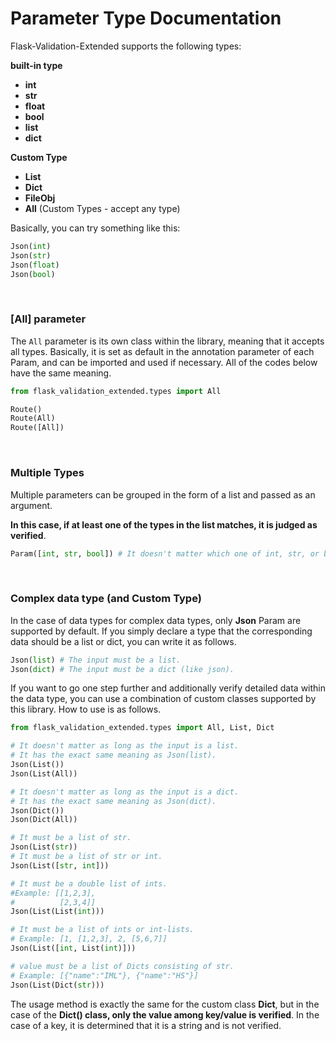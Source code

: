# Parameter Type Documentation

Flask-Validation-Extended supports the following types:

**built-in type**

- **int**
- **str**
- **float**
- **bool**
- **list** 
- **dict** 

**Custom Type**

- **List** 
- **Dict** 
- **FileObj** 
- **All** (Custom Types - accept any type)



Basically, you can try something like this:

```python
Json(int)
Json(str) 
Json(float) 
Json(bool)
```

<br>

### [All] parameter

The `All` parameter is its own class within the library, meaning that it accepts all types. Basically, it is set as default in the annotation parameter of each Param, and can be imported and used if necessary. All of the codes below have the same meaning.

```python
from flask_validation_extended.types import All

Route()
Route(All)
Route([All])
```

<br>

### Multiple Types

Multiple parameters can be grouped in the form of a list and passed as an argument.  

**In this case, if at least one of the types in the list matches, it is judged as verified**.

```python
Param([int, str, bool]) # It doesn't matter which one of int, str, or bool comes.
```

<br>

### Complex data type (and Custom Type)

In the case of data types for complex data types, only **Json** Param are supported by default. If you simply declare a type that the corresponding data should be a list or dict, you can write it as follows.

```python
Json(list) # The input must be a list.
Json(dict) # The input must be a dict (like json).
```

If you want to go one step further and additionally verify detailed data within the data type, you can use a combination of custom classes supported by this library. How to use is as follows.

```python
from flask_validation_extended.types import All, List, Dict

# It doesn't matter as long as the input is a list.
# It has the exact same meaning as Json(list).
Json(List())
Json(List(All))

# It doesn't matter as long as the input is a dict.
# It has the exact same meaning as Json(dict).
Json(Dict())
Json(Dict(All))

# It must be a list of str.
Json(List(str))
# It must be a list of str or int.
Json(List([str, int]))

# It must be a double list of ints.
#Example: [[1,2,3],
#          [2,3,4]]
Json(List(List(int)))

# It must be a list of ints or int-lists.
# Example: [1, [1,2,3], 2, [5,6,7]]
Json(List([int, List(int)]))

# value must be a list of Dicts consisting of str.
# Example: [{"name":"IML"}, {"name":"HS"}]
Json(List(Dict(str)))
```

The usage method is exactly the same for the custom class **Dict**, but in the case of the **Dict() class, only the value among key/value is verified**. In the case of a key, it is determined that it is a string and is not verified.